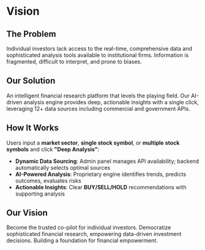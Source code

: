 # Vision

## The Problem
Individual investors lack access to the real-time, comprehensive data and sophisticated analysis tools available to institutional firms. Information is fragmented, difficult to interpret, and prone to biases.

## Our Solution
An intelligent financial research platform that levels the playing field. Our AI-driven analysis engine provides deep, actionable insights with a single click, leveraging 12+ data sources including commercial and government APIs.

## How It Works
Users input a **market sector**, **single stock symbol**, or **multiple stock symbols** and click **"Deep Analysis"**:

* **Dynamic Data Sourcing**: Admin panel manages API availability; backend automatically selects optimal sources
* **AI-Powered Analysis**: Proprietary engine identifies trends, predicts outcomes, evaluates risks
* **Actionable Insights**: Clear **BUY/SELL/HOLD** recommendations with supporting analysis

## Our Vision
Become the trusted co-pilot for individual investors. Democratize sophisticated financial research, empowering data-driven investment decisions. Building a foundation for financial empowerment.
